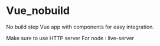 # Vue_nobuild
No build step Vue app with components for easy integration. 

Make sure to use HTTP server
For node : live-server
